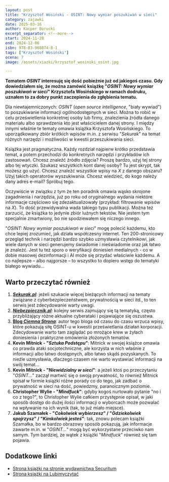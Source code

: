 ```yaml
---
layout: post
title: "Krzysztof Wosiński - OSINT: Nowy wymiar poszukiwań w sieci"
category: zajawki
date: 2025-03-16
author: Kacper Borucki
excerpt_separator: <!--more-->
start: 2024-11-28
end: 2024-12-06
isbn: 978-83-968874-8-1
tags: ["Krzysztof Wosiński"]
ocena: 7
image: /assets/xiazki/krzysztof_wosinski_osint.jpg

---
```


**Tematem *OSINT* interesuję się dość pobieżnie już od jakiegoś czasu. Gdy dowiedziałem się, że można zamówić książkę "*OSINT: Nowy wymiar poszukiwań w sieci*" Krzysztofa Wosińskiego w ramach dodruku, uznałem to za dobry punkt zaczepienia do zgłębienia tematu.**

<!--more-->

Dla niewtajemniczonych: *OSINT* (*open source intelligence*, "biały wywiad") to poszukiwanie informacji ogólnodostępnych w sieci. Można to robić w celu prześwietlenia konkretnej osoby lub firmy, znalezienia źródła danego materiału albo sprawdzenia kto jest właścicielem danej strony. I między innymi właśnie te tematy omawia książka Krzysztofa Wosińskiego. To uporządkowany zbiór krótkich wpisów m.in. z serwisu "*Sekurak*" na temat różnych narzędzi i możliwości w kwestii przeszukiwania sieci.

Książka jest pragmatyczna. Każdy rozdział najpierw krótko przedstawia temat, a potem przechodzi do konkretnych narzędzi i przykładów ich zastosowań. Chcesz znaleźć źródło zdjęcia? Proszę bardzo, użyj tej strony albo tej wtyczki. Szukasz wszystkich kont danej osoby? Tu jest skrypt, tak możesz go użyć. Chcesz znaleźć wszystkie wpisy na *X* z danego obszaru? Użyj takich operatorów wyszukiwania. Chcesz wiedzieć, do kogo należy dany adres e-mail? Spróbuj tego.

Oczywiście w związku z tym że ten poradnik omawia wąsko skrojone zagadnienia i narzędzia, już po roku od oryginalnego wydania niektóre informacje częściowo się zdezaktualizowały (przykład: filtrowanie wpisów na *X*). To dość przewidywalna wada takiego typu publikacji. Można też zarzucić, że książka to jedynie zbiór luźnych tekstów. Nie jestem tym specjalnie zmartwiony, bo nie spodziewałem się niczego innego.

"*OSINT: Nowy wymiar poszukiwań w sieci*" mogę polecić każdemu, kto chce lepiej zrozumieć, jak działa współczesny internet. Ten 200-stronicowy przegląd technik i narzędzi bardzo szybko uzmysławia czytelnikowi, jak wiele danych w sieci generujemy świadomie i nieświadomie oraz jak łatwo je znaleźć. Jest tu też sporo o weryfikacji doniesień medialnych - co w dobie masowej dezinformacji i AI może się przydać właściwie każdemu. A co najlepsze – albo najgorsze – to wszystko to dopiero wstęp do tematyki białego wywiadu...

## Warto przeczytać również

1. [***Sekurak.pl***](https://sekurak.pl/): jeżeli szukacie więcej bieżących informacji na tematy związane z cyberbezpieczeństwem, prywatnością w sieci itd., to ten serwis jest zdecydowanie warty uwagi.
2. [***Niebezpiecznik.pl***](https://niebezpiecznik.pl/): kolejny serwis zajmujący się tą tematyką, często przybliżający różne aktualne cyberataki i pojawiające się oszustwa.
3. [**Blog *Ciemna Strona***](https://www.ciemnastrona.com.pl/): autor tego bloga od czasu do czasu wrzuca wpisy, które pokazują siłę OSINT-u w kwestii prześwietlania działań korporacji. Zdecydowanie warto tam zaglądać po mrożące krew w żyłach doniesienia i praktyczne omówienia złożonych tematów.
4. **Kevin Mitnick - "*Sztuka Podstępu*"**: Mitnick w swojej książce omawia co prawda ataki socjotechniczne, ale korzysta w nich właśnie z informacji albo łatwo dostępnych, albo łatwo skądś pozyskanych. To nieźle uzmysławia, dlaczego czasem nie warto wystawiać informacji na swój temat...
5. **Kevin Mitnick - "*Niewidzialny w sieci*"**: a jeżeli ktoś po przeczytaniu "*OSINT...*" zaczął martwić się o swoją prywatność, to również Mitnick spisał w formie książki różne porady co do tego, jak zadbać o prywatność w sieci na dość, powiedzmy, paranoicznym poziomie.
6. **Christopher Wylie - "*Mindfuck*"**: gdyby kogoś nurtowało pytanie "no i co z tego?", to Christopher Wylie całkiem przystępnie opisał, w jaki sposób dostęp do dużej ilości informacji o wyborcach może pozwalać na wpływanie na ich wynik (tak, to już miało miejsce).
7. **Jakub Szamałek - "*Cokolwiek wybierzesz*" / "*Gdziekolwiek spojrzysz*" / "*Kimkolwiek jesteś*"**: tak, znowu polecam książki Szamałka, bo w bardzo obrazowy sposób pokazują, jak informacje zawarte m.in. w "*OSINT...*" mogą być wykorzystane przeciwko nam samym. Tym bardziej, że wątek z książki "*Mindfuck*" również się tam pojawia.

## Dodatkowe linki

- [Strona książki na stronie wydawnictwa Securitum](https://wydawnictwo.securitum.pl/osint-nowy-wymiar-poszukiwan-w-sieci)
- [Strona książki na Lubimyczytać](https://lubimyczytac.pl/ksiazka/5169167/osint-nowy-wymiar-poszukiwan-w-sieci)
